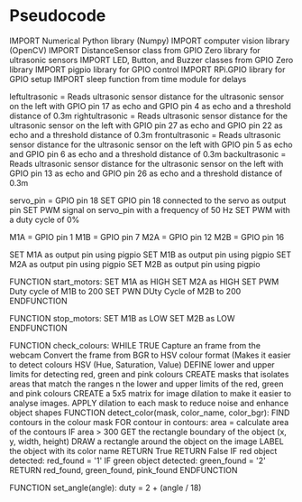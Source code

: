 # Pseudocode
IMPORT Numerical Python library (Numpy)
IMPORT computer vision library (OpenCV)
IMPORT DistanceSensor class from GPIO Zero library for ultrasonic sensors
IMPORT LED, Button, and Buzzer classes from GPIO Zero library
IMPORT pigpio library for GPIO control
IMPORT RPi.GPIO library for GPIO setup
IMPORT sleep function from time module for delays


leftultrasonic = Reads ultrasonic sensor distance for the ultrasonic sensor on the left with GPIO pin 17 as echo and GPIO pin 4 as echo and a threshold distance of 0.3m
rightultrasonic = Reads ultrasonic sensor distance for the ultrasonic sensor on the left with GPIO pin 27 as echo and GPIO pin 22 as echo and a threshold distance of 0.3m
frontultrasonic = Reads ultrasonic sensor distance for the ultrasonic sensor on the left with GPIO pin 5 as echo and GPIO pin 6 as echo and a threshold distance of 0.3m
backultrasonic = Reads ultrasonic sensor distance for the ultrasonic sensor on the left with GPIO pin 13 as echo and GPIO pin 26 as echo and a threshold distance of 0.3m

servo_pin = GPIO pin 18
SET GPIO pin 18 connected to the servo as output pin
SET PWM signal on servo_pin with a frequency of 50 Hz 
SET PWM with a duty cycle of 0%

M1A = GPIO pin 1
M1B = GPIO pin 7
M2A = GPIO pin 12 
M2B = GPIO pin 16

SET M1A as output pin using pigpio
SET M1B as output pin using pigpio
SET M2A as output pin using pigpio
SET M2B as output pin using pigpio

FUNCTION start_motors:
  SET M1A as HIGH
  SET M2A as HIGH
  SET PWM Duty cycle of M1B to 200 
  SET PWN DUty Cycle of M2B to 200
ENDFUNCTION

FUNCTION stop_motors:
  SET M1B as LOW
  SET M2B as LOW
ENDFUNCTION

FUNCTION check_colours:
  WHILE TRUE
    Capture an frame from the webcam
    Convert the frame from BGR to HSV colour format (Makes it easier to detect colours HSV (Hue, Saturation, Value)
    DEFINE lower and upper limits for detecting red, green and pink colours
    CREATE masks that isolates areas that match the ranges n the lower and upper limits of the red, green and pink colours 
    CREATE a 5x5 matrix for image dilation to make it easier to analyse images.
    APPLY dilation to each mask to reduce noise and enhance object shapes
    FUNCTION detect_color(mask, color_name, color_bgr):
      FIND contours in the colour mask
      FOR contour in contours:
        area = calculate area of the contours
        IF area > 300
          GET the rectangle boundary of the object (x, y, width, height)
          DRAW a rectangle around the object on the image
          LABEL the object with its color name
          RETURN True 
      RETURN False
      IF red object detected:
        red_found = '1'
      IF green object detected:
        green_found = '2'
  RETURN red_found, green_found, pink_found
ENDFUNCTION

FUNCTION set_angle(angle):
  duty = 2 + (angle / 18)
  

    
    





